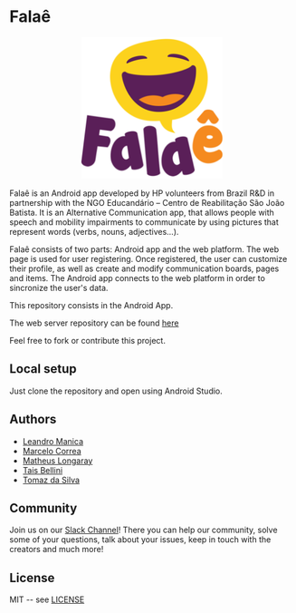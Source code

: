 # Falaê
<p align="center">
  <img src="https://github.com/marcelorcorrea/falae-android/blob/master/app/src/main/res/drawable-xxxhdpi/falaelogotipo_512x512.png?raw=true" width="250" height="250">
</p>


Falaê is an Android app developed by HP volunteers from Brazil R&D in
partnership with the NGO Educandário – Centro de Reabilitação São João
Batista. It is an Alternative Communication app, that allows people with
speech and mobility impairments to communicate by using pictures that
represent words (verbs, nouns, adjectives…).

Falaê consists of two parts: Android app and the web platform. The web page is used for user registering. Once registered, the user can customize their profile, as well as create and modify communication boards, pages and items. The Android app connects to the web platform in order to sincronize the user's data.

This repository consists in the Android App.

The web server repository can be found [here](https://github.com/marcelorcorrea/falae)

Feel free to fork or contribute this project.

## Local setup

Just clone the repository and open using Android Studio.

## Authors

* [Leandro Manica](https://github.com/leandrohmanica)
* [Marcelo Correa](https://github.com/marcelorcorrea)
* [Matheus Longaray](https://github.com/longaraymatheus)
* [Tais Bellini](https://github.com/taisbellini)
* [Tomaz da Silva](https://github.com/trdasilva)

## Community

Join us on our [Slack Channel](https://falaeapp.slack.com)! There you can help our community, solve some of your questions, talk about your issues, keep in touch with the creators and much more!

## License

MIT -- see [LICENSE](LICENSE)


